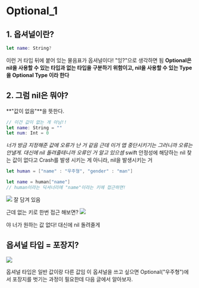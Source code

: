 # Optional_1

## 1. 옵셔널이란?

```swift
let name: String?
```
이런 거
타입 뒤에 붙어 있는 물음표가 옵셔널이다!
"잉?"으로 생각하면 됨
**Optional은 nil을 사용할 수 있는 타입과 없는 타입을 구분하기 위함이고, nil을 사용할 수 있는 Type을 Optional Type 이라 한다**
## 2. 그럼 nil은 뭐야?
**"값이 없음"**을 뜻한다.
```swift
// 이건 값이 없는 게 아님!! 
let name: String = ""
let num: Int = 0
```
_너가 방금 지정해준 값에 오류가 난 거 같음 근데 이거 앱 중단시키기는 그러니까 오류는 안낼게. 대신에 nil 돌려줄테니까 오류인 거 알고 있으셈_
swift 안정성에 해당하는 nil
찾는 값이 없다고 Crash를 발생 시키는 게 아니라, nil을 발생시키는 거
```swift
let human = ["name" : "우주형", "gender" : "man"]

let name = human["name"]
// human이라는 딕셔너리에 "name"이라는 키에 접근하면!
```
![](https://velog.velcdn.com/images/woojusm/post/93e73c3d-3447-457a-a1cf-ee0a2e3794c8/image.png)
잘 담겨 있음

근데 없는 키로 한번 접근 해보면?
![](https://velog.velcdn.com/images/woojusm/post/f4d52093-33bf-4014-bbd5-84b34c111d59/image.png)

야 너가 원하는 값 없다! 대신에 nil 돌려줄게

## 옵셔널 타입 = 포장지?

![](https://velog.velcdn.com/images/woojusm/post/a7d8bc82-5d21-4d1b-8e45-088744b3f27c/image.png)

옵셔널 타입은 일반 값이랑 다른 값임
이 옵셔널을 쓰고 싶으면 Optional("우주형")에서 포장지를 벗기는 과정이 필요한데 다음 글에서 알아보자.
